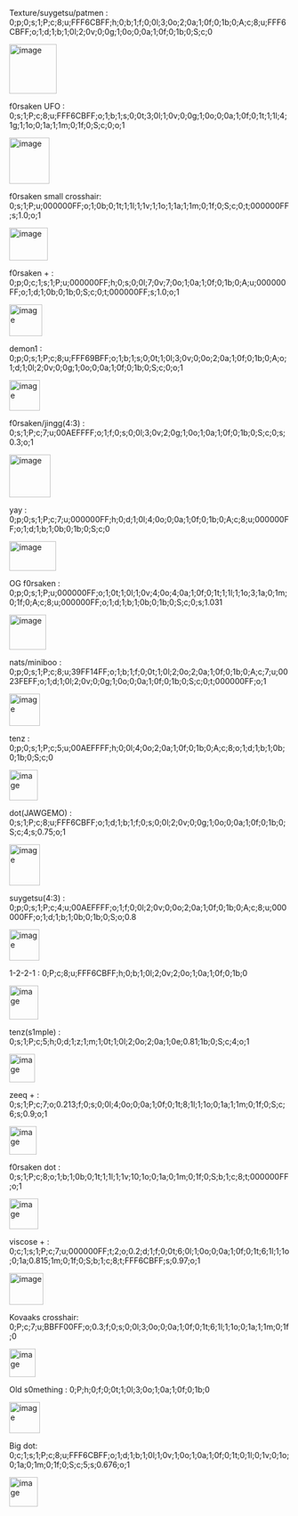 Texture/suygetsu/patmen : 0;p;0;s;1;P;c;8;u;FFF6CBFF;h;0;b;1;f;0;0l;3;0o;2;0a;1;0f;0;1b;0;A;c;8;u;FFF6CBFF;o;1;d;1;b;1;0l;2;0v;0;0g;1;0o;0;0a;1;0f;0;1b;0;S;c;0

<img width="85" height="89" alt="image" src="https://github.com/user-attachments/assets/69423aeb-bb88-4c3f-a302-a3fdd92ac1bf" />



f0rsaken UFO : 0;s;1;P;c;8;u;FFF6CBFF;o;1;b;1;s;0;0t;3;0l;1;0v;0;0g;1;0o;0;0a;1;0f;0;1t;1;1l;4;1g;1;1o;0;1a;1;1m;0;1f;0;S;c;0;o;1

<img width="72" height="83" alt="image" src="https://github.com/user-attachments/assets/93c2c183-f777-4bbf-965a-ea76d189d3b4" />



f0rsaken small crosshair: 0;s;1;P;u;000000FF;o;1;0b;0;1t;1;1l;1;1v;1;1o;1;1a;1;1m;0;1f;0;S;c;0;t;000000FF;s;1.0;o;1

<img width="69" height="59" alt="image" src="https://github.com/user-attachments/assets/b7341c29-95a2-4bf0-8c91-2f035b1765de" />



f0rsaken + : 0;p;0;c;1;s;1;P;u;000000FF;h;0;s;0;0l;7;0v;7;0o;1;0a;1;0f;0;1b;0;A;u;000000FF;o;1;d;1;0b;0;1b;0;S;c;0;t;000000FF;s;1.0;o;1

<img width="59" height="57" alt="image" src="https://github.com/user-attachments/assets/121efb16-0441-4967-807b-4e927b3514b2" />


demon1 : 0;p;0;s;1;P;c;8;u;FFF69BFF;o;1;b;1;s;0;0t;1;0l;3;0v;0;0o;2;0a;1;0f;0;1b;0;A;o;1;d;1;0l;2;0v;0;0g;1;0o;0;0a;1;0f;0;1b;0;S;c;0;o;1

<img width="55" height="55" alt="image" src="https://github.com/user-attachments/assets/e6dfa9e9-9131-4679-9446-f93884c0a175" />



f0rsaken/jingg(4:3) : 0;s;1;P;c;7;u;00AEFFFF;o;1;f;0;s;0;0l;3;0v;2;0g;1;0o;1;0a;1;0f;0;1b;0;S;c;0;s;0.3;o;1

<img width="74" height="77" alt="image" src="https://github.com/user-attachments/assets/7a148d04-3191-4f62-827c-99a43c11f031" />



yay : 0;p;0;s;1;P;c;7;u;000000FF;h;0;d;1;0l;4;0o;0;0a;1;0f;0;1b;0;A;c;8;u;000000FF;o;1;d;1;b;1;0b;0;1b;0;S;c;0

<img width="84" height="53" alt="image" src="https://github.com/user-attachments/assets/0f7d2946-196d-4375-ab20-4d66b3ee3911" />



OG f0rsaken : 0;p;0;s;1;P;u;000000FF;o;1;0t;1;0l;1;0v;4;0o;4;0a;1;0f;0;1t;1;1l;1;1o;3;1a;0;1m;0;1f;0;A;c;8;u;000000FF;o;1;d;1;b;1;0b;0;1b;0;S;c;0;s;1.031

<img width="66" height="63" alt="image" src="https://github.com/user-attachments/assets/412c1c0d-900a-4ae4-ad75-7bb2e5248480" />



nats/miniboo : 0;p;0;s;1;P;c;8;u;39FF14FF;o;1;b;1;f;0;0t;1;0l;2;0o;2;0a;1;0f;0;1b;0;A;c;7;u;0023FEFF;o;1;d;1;0l;2;0v;0;0g;1;0o;0;0a;1;0f;0;1b;0;S;c;0;t;000000FF;o;1

<img width="55" height="58" alt="image" src="https://github.com/user-attachments/assets/eae22a9c-e087-4740-91d4-5b332806bdcc" />



tenz : 0;p;0;s;1;P;c;5;u;00AEFFFF;h;0;0l;4;0o;2;0a;1;0f;0;1b;0;A;c;8;o;1;d;1;b;1;0b;0;1b;0;S;c;0

<img width="51" height="55" alt="image" src="https://github.com/user-attachments/assets/ccb7fe9f-02cb-4924-b08b-3a255252cd4b" />



dot(JAWGEMO) : 0;s;1;P;c;8;u;FFF6CBFF;o;1;d;1;b;1;f;0;s;0;0l;2;0v;0;0g;1;0o;0;0a;1;0f;0;1b;0;S;c;4;s;0.75;o;1

<img width="55" height="74" alt="image" src="https://github.com/user-attachments/assets/51cdc3c9-f0c4-4af0-ade7-1633a127df29" />



suygetsu(4:3) : 0;p;0;s;1;P;c;4;u;00AEFFFF;o;1;f;0;0l;2;0v;0;0o;2;0a;1;0f;0;1b;0;A;c;8;u;000000FF;o;1;d;1;b;1;0b;0;1b;0;S;o;0.8

<img width="54" height="56" alt="image" src="https://github.com/user-attachments/assets/902f1686-9b17-45cb-ab3e-15a1e8835f68" />



1-2-2-1 : 0;P;c;8;u;FFF6CBFF;h;0;b;1;0l;2;0v;2;0o;1;0a;1;0f;0;1b;0

<img width="52" height="61" alt="image" src="https://github.com/user-attachments/assets/d97d6e24-15fd-47a2-b1eb-6a15f8fde6de" />



tenz(s1mple) : 0;s;1;P;c;5;h;0;d;1;z;1;m;1;0t;1;0l;2;0o;2;0a;1;0e;0.81;1b;0;S;c;4;o;1

<img width="46" height="51" alt="image" src="https://github.com/user-attachments/assets/5ede516a-3ed5-4349-b6b0-43b312814ae3" />



zeeq + : 0;s;1;P;c;7;o;0.213;f;0;s;0;0l;4;0o;0;0a;1;0f;0;1t;8;1l;1;1o;0;1a;1;1m;0;1f;0;S;c;6;s;0.9;o;1

<img width="49" height="51" alt="image" src="https://github.com/user-attachments/assets/760e9204-8161-418a-8a06-bbd545993a9f" />



f0rsaken dot : 0;s;1;P;c;8;o;1;b;1;0b;0;1t;1;1l;1;1v;10;1o;0;1a;0;1m;0;1f;0;S;b;1;c;8;t;000000FF;o;1

<img width="52" height="55" alt="image" src="https://github.com/user-attachments/assets/433bd814-568d-4f21-b8fe-4b88689aa9d9" />



viscose + : 0;c;1;s;1;P;c;7;u;000000FF;t;2;o;0.2;d;1;f;0;0t;6;0l;1;0o;0;0a;1;0f;0;1t;6;1l;1;1o;0;1a;0.815;1m;0;1f;0;S;b;1;c;8;t;FFF6CBFF;s;0.97;o;1

<img width="61" height="57" alt="image" src="https://github.com/user-attachments/assets/1b80bf1c-3635-465e-bc4a-c6c4ad320f20" />



Kovaaks crosshair: 0;P;c;7;u;BBFF00FF;o;0.3;f;0;s;0;0l;3;0o;0;0a;1;0f;0;1t;6;1l;1;1o;0;1a;1;1m;0;1f;0

<img width="47" height="51" alt="image" src="https://github.com/user-attachments/assets/591013f8-591e-400e-acf3-358935b497cf" />



Old s0mething : 0;P;h;0;f;0;0t;1;0l;3;0o;1;0a;1;0f;0;1b;0

<img width="55" height="56" alt="image" src="https://github.com/user-attachments/assets/45f7ae8f-5abd-4e4c-a1d8-2d67763784b7" />



Big dot: 0;c;1;s;1;P;c;8;u;FFF6CBFF;o;1;d;1;b;1;0l;1;0v;1;0o;1;0a;1;0f;0;1t;0;1l;0;1v;0;1o;0;1a;0;1m;0;1f;0;S;c;5;s;0.676;o;1

<img width="51" height="53" alt="image" src="https://github.com/user-attachments/assets/cb696ccc-c6b9-4dd5-b6fe-1f85c84316aa" />









